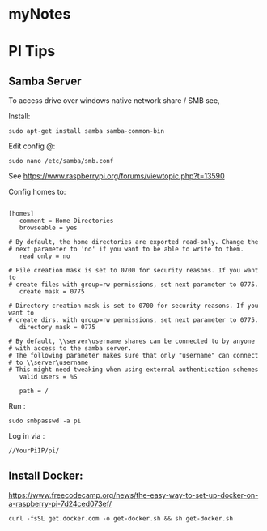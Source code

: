 # myNotes


# PI Tips


## Samba Server 

To access drive over windows native network share / SMB see, 

Install: 

```console
sudo apt-get install samba samba-common-bin
```

Edit config @: 

```console
sudo nano /etc/samba/smb.conf
```


See https://www.raspberrypi.org/forums/viewtopic.php?t=13590

Config homes to:

```

[homes]
   comment = Home Directories
   browseable = yes

# By default, the home directories are exported read-only. Change the
# next parameter to 'no' if you want to be able to write to them.
   read only = no

# File creation mask is set to 0700 for security reasons. If you want to
# create files with group=rw permissions, set next parameter to 0775.
   create mask = 0775

# Directory creation mask is set to 0700 for security reasons. If you want to
# create dirs. with group=rw permissions, set next parameter to 0775.
   directory mask = 0775

# By default, \\server\username shares can be connected to by anyone
# with access to the samba server.
# The following parameter makes sure that only "username" can connect
# to \\server\username
# This might need tweaking when using external authentication schemes
   valid users = %S

   path = /

```


Run : 

```console
sudo smbpasswd -a pi
```

Log in via :

```
//YourPiIP/pi/
```


## Install Docker: 

https://www.freecodecamp.org/news/the-easy-way-to-set-up-docker-on-a-raspberry-pi-7d24ced073ef/

```console
curl -fsSL get.docker.com -o get-docker.sh && sh get-docker.sh
```
